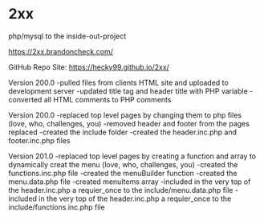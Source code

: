 # 2xx
php/mysql to the inside-out-project

https://2xx.brandoncheck.com/

GitHub Repo Site:
https://hecky99.github.io/2xx/

Version 200.0
-pulled files from clients HTML site and uploaded to development server
-updated title tag and header title with PHP variable
-converted all HTML comments to PHP comments


Version 200.0
-replaced top level pages by changing them to php files (love, who, challenges, you)
-removed header and footer from the pages replaced
-created the include folder
-created the header.inc.php and footer.inc.php files


Version 201.0
-replaced top level pages by creating a function and array to dynamically creat the menu (love, who, challenges, you)
-created the functions.inc.php file
    -created the menuBuilder function
-created the menu.data.php file
    -created menuItems array
-included in the very top of the header.inc.php a requier_once to the include/menu.data.php file
-included in the very top of the header.inc.php a requier_once to the include/functions.inc.php file